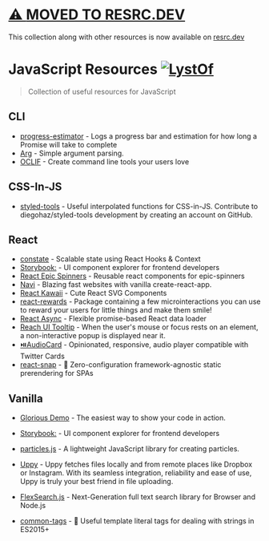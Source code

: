 # [⚠️ **MOVED TO RESRC.DEV**](https://resrc.dev/)

This collection along with other resources is now available on [resrc.dev](https://resrc.dev/)

# JavaScript Resources [![LystOf](https://cdn.rawgit.com/sindresorhus/awesome/d7305f38d29fed78fa85652e3a63e154dd8e8829/media/badge.svg)](https://lystof.com)  
 > Collection of useful resources for JavaScript 
 
 
 ## CLI 
- [progress-estimator](https://github.com/bvaughn/progress-estimator) - Logs a progress bar and estimation for how long a Promise will take to complete 
- [Arg](https://github.com/zeit/arg) - Simple argument parsing. 
- [OCLIF](https://oclif.io/) - Create command line tools your users love 

 ## CSS-In-JS 
- [styled-tools](https://github.com/diegohaz/styled-tools) - Useful interpolated functions for CSS-in-JS. Contribute to diegohaz/styled-tools development by creating an account on GitHub. 

 ## React 
- [constate](https://github.com/diegohaz/constate) - Scalable state using React Hooks & Context 
- [Storybook:](https://storybook.js.org/) - UI component explorer for frontend developers 
- [React Epic Spinners](https://bondz.github.io/react-epic-spinners/) - Reusable react components for epic-spinners  
- [Navi](https://frontarm.com/navi/en/) - Blazing fast websites with vanilla create-react-app. 
- [React Kawaii](https://react-kawaii.now.sh/) - Cute React SVG Components 
- [react-rewards](https://github.com/thedevelobear/react-rewards) - Package containing a few microinteractions you can use to reward your users for little things and make them smile! 
- [React Async](https://react-async.dev) - Flexible promise-based React data loader 
- [Reach UI Tooltip](https://ui.reach.tech/tooltip/) - When the user's mouse or focus rests on an element, a non-interactive popup is displayed near it. 
- [⏯️AudioCard](https://github.com/erikras/audiocard) - Opinionated, responsive, audio player compatible with Twitter Cards 
- [react-snap](https://github.com/stereobooster/react-snap) - 👻 Zero-configuration framework-agnostic static prerendering for SPAs 

 ## Vanilla 
- [Glorious Demo](https://glorious.codes/demo) - The easiest way to show your code in action. 
- [Storybook:](https://storybook.js.org/) - UI component explorer for frontend developers 
- [particles.js](https://vincentgarreau.com/particles.js/) - A lightweight JavaScript library for creating particles. 
- [Uppy](https://uppy.io/) - Uppy fetches files locally and from remote places like Dropbox or Instagram. With its seamless integration, reliability and ease of use, Uppy is truly your best friend in file uploading.
 
- [FlexSearch.js](https://github.com/nextapps-de/flexsearch) - Next-Generation full text search library for Browser and Node.js 
- [common-tags](https://github.com/declandewet/common-tags) - 🔖 Useful template literal tags for dealing with strings in ES2015+ 
